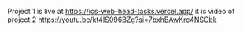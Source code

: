Project 1 is live at https://ics-web-head-tasks.vercel.app/
it is video of project 2 https://youtu.be/kt4IS096BZg?si=7bxhBAwKrc4NSCbk
